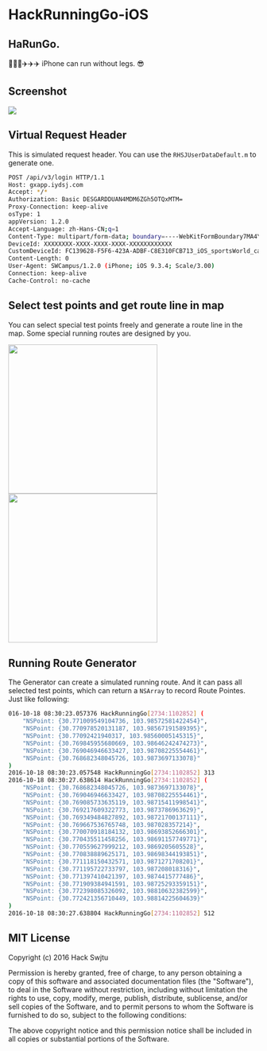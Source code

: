 # HackRunningGo-iOS
## HaRunGo. 

🏃🏃🏃✈️✈️✈️
iPhone can run without legs. 😎

## Screenshot

![](http://of7whelxn.bkt.clouddn.com/HackRun-iOS.png)

## Virtual Request Header

This is simulated request header. You can use the `RHSJUserDataDefault.m` to generate one. 

```bash
POST /api/v3/login HTTP/1.1
Host: gxapp.iydsj.com
Accept: */*
Authorization: Basic DESGARDDUAN4MDM6ZGh5OTQxMTM=
Proxy-Connection: keep-alive
osType: 1
appVersion: 1.2.0
Accept-Language: zh-Hans-CN;q=1
Content-Type: multipart/form-data; boundary=----WebKitFormBoundary7MA4YWxkTrZu0gW
DeviceId: XXXXXXXX-XXXX-XXXX-XXXX-XXXXXXXXXXXX
CustomDeviceId: FC139628-F5F6-423A-ADBF-C8E310FCB713_iOS_sportsWorld_campus
Content-Length: 0
User-Agent: SWCampus/1.2.0 (iPhone; iOS 9.3.4; Scale/3.00)
Connection: keep-alive
Cache-Control: no-cache
```

## Select test points and get route line in map

You can select special test points freely and generate a route line in the map. Some special running routes are designed by you.

<img src="http://of7whelxn.bkt.clouddn.com/tpos2.PNG" width="300px" />   <img src="http://of7whelxn.bkt.clouddn.com/tpos1.PNG" width="300px" />

## Running Route Generator


The Generator can create a simulated running route. And it can pass all selected test points, which can return a `NSArray` to record Route Pointes. Just like following:

```bash
016-10-18 08:30:23.057376 HackRunningGo[2734:1102852] (
    "NSPoint: {30.771009549104736, 103.98572581422454}",
    "NSPoint: {30.770978520131187, 103.98567191589395}",
    "NSPoint: {30.77092421940317, 103.98560005145315}",
    "NSPoint: {30.769845955680669, 103.98646242474273}",
    "NSPoint: {30.769046946633427, 103.98708225554461}",
    "NSPoint: {30.768682348045726, 103.9873697133078}"
)
2016-10-18 08:30:23.057548 HackRunningGo[2734:1102852] 313
2016-10-18 08:30:27.638614 HackRunningGo[2734:1102852] (
    "NSPoint: {30.768682348045726, 103.9873697133078}",
    "NSPoint: {30.769046946633427, 103.98708225554461}",
    "NSPoint: {30.769085733635119, 103.98715411998541}",
    "NSPoint: {30.769217609322773, 103.9873786963629}",
    "NSPoint: {30.769349484827892, 103.98721700137111}",
    "NSPoint: {30.769667536765748, 103.987028357214}",
    "NSPoint: {30.770070918184132, 103.98693852666301}",
    "NSPoint: {30.770435511458256, 103.98691157749771}",
    "NSPoint: {30.770559627999212, 103.9869205605528}",
    "NSPoint: {30.770838889625171, 103.98698344193851}",
    "NSPoint: {30.771118150432571, 103.9871271708201}",
    "NSPoint: {30.771195722733797, 103.987208018316}",
    "NSPoint: {30.771397410421397, 103.9874415777486}",
    "NSPoint: {30.771909384941591, 103.98725293359151}",
    "NSPoint: {30.772398085326092, 103.98810632382599}",
    "NSPoint: {30.772421356710449, 103.98814225604639}"
) 
2016-10-18 08:30:27.638804 HackRunningGo[2734:1102852] 512
```

## MIT License

Copyright (c) 2016 Hack Swjtu

Permission is hereby granted, free of charge, to any person obtaining a copy
of this software and associated documentation files (the "Software"), to deal
in the Software without restriction, including without limitation the rights
to use, copy, modify, merge, publish, distribute, sublicense, and/or sell
copies of the Software, and to permit persons to whom the Software is
furnished to do so, subject to the following conditions:

The above copyright notice and this permission notice shall be included in all
copies or substantial portions of the Software.
